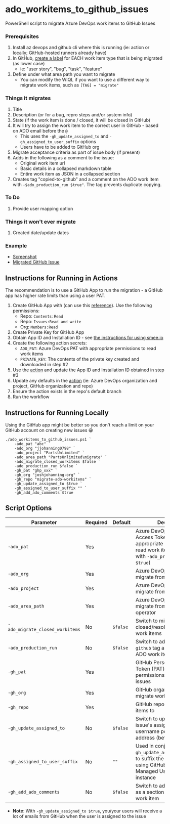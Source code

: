 # ado_workitems_to_github_issues

PowerShell script to migrate Azure DevOps work items to GitHub Issues

### Prerequisites

1. Install az devops and github cli where this is running (ie: action or locally; GitHub-hosted runners already have)
2. In GitHub, [create a label](https://docs.github.com/en/issues/using-labels-and-milestones-to-track-work/managing-labels) for EACH work item type that is being migrated (as lower case) 
    - ie: "user story", "bug", "task", "feature"
3. Define under what area path you want to migrate
    - You can modify the WIQL if you want to use a different way to migrate work items, such as `[TAG] = "migrate"`

### Things it migrates

1. Title
2. Description (or for a bug, repro steps and/or system info)
3. State (if the work item is done / closed, it will be closed in GitHub)
4. It will try to assign the work item to the correct user in GitHub - based on ADO email before the `@`
    - This uses the `-gh_update_assigned_to` and `-gh_assigned_to_user_suffix` options
    - Users have to be added to GitHub org
5. Migrate acceptance criteria as part of issue body (if present)
6. Adds in the following as a comment to the issue:
    - Original work item url 
    - Basic details in a collapsed markdown table
    - Entire work item as JSON in a collapsed section
7. Creates tag "copied-to-github" and a comment on the ADO work item with `-$ado_production_run $true"`. The tag prevents duplicate copying.

### To Do
1. Provide user mapping option

### Things it won't ever migrate
1. Created date/update dates

### Example

- [Screenshot](https://user-images.githubusercontent.com/19912012/157745772-69f5cf75-5407-491e-a754-d94b188378ff.png)
- [Migrated GitHub Issue](https://github.com/joshjohanning-org/migrate-ado-workitems/issues/296)

## Instructions for Running in Actions

The recommendation is to use a GitHub App to run the migration - a GitHub app has higher rate limits than using a user PAT.

1. Create GitHub App with (can use this [reference](https://josh-ops.com/posts/github-apps/#creating-a-github-app)). Use the following permissions:
    + Repo: `Contents:Read`
    + Repo: `Issues:Read and write`
    + Org: `Members:Read`
1. Create Private Key for GitHub App
1. Obtain App ID and Installation ID - see [the instructions for using smee.io](https://josh-ops.com/posts/github-apps/#creating-a-github-app)
1. Create the following action secrets:
    + `ADO_PAT`: Azure DevOps PAT with appropriate permissions to read work items
    + `PRIVATE_KEY`: The contents of the private key created and downloaded in step #2
1. Use the [action](.github/workflows/migrate-work-items.yml) and update the App ID and Installation ID obtained in step #3
1. Update any defaults in the [action](.github/workflows/migrate-work-items.yml) (ie: Azure DevOps organization and project, GitHub organization and repo)
1. Ensure the action exists in the repo's default branch
1. Run the workflow

## Instructions for Running Locally

Using the GitHub app might be better so you don't reach a limit on your GitHub account on creating new issues 😀

```pwsh
./ado_workitems_to_github_issues.ps1 `
    -ado_pat "abc" `
    -ado_org "jjohanning0798" `
    -ado_project "PartsUnlimited" `
    -ado_area_path "PartsUnlimited\migrate" `
    -ado_migrate_closed_workitems $false `
    -ado_production_run $false `
    -gh_pat "ghp_xxx" `
    -gh_org "joshjohanning-org" `
    -gh_repo "migrate-ado-workitems" `
    -gh_update_assigned_to $true `
    -gh_assigned_to_user_suffix "" `
    -gh_add_ado_comments $true
```

## Script Options

| Parameter                       | Required | Default  | Description                                                                                                                                 |
|---------------------------------|----------|----------|---------------------------------------------------------------------------------------------------------------------------------------------|
| `-ado_pat`                      | Yes      |          | Azure DevOps Personal Access Token (PAT) with appropriate permissions to read work items (and update, with `-ado_production_run $true`)     |
| `-ado_org`                      | Yes      |          | Azure DevOps organization to migrate from                                                                                                   |
| `-ado_project`                  | Yes      |          | Azure DevOps project to migrate from                                                                                                        |
| `-ado_area_path`                | Yes      |          | Azure DevOps area path to migrate from - uses the `UNDER` operator                                                                          |
| `-ado_migrate_closed_workitems` | No       | `$false` | Switch to migrate closed/resoled/done/removed work items                                                                                    |
| `-ado_production_run`           | No       | `$false` | Switch to add `copied-to-github` tag and comment on ADO work item                                                                           |
| `-gh_pat`                       | Yes      |          | GitHub Personal Access Token (PAT) with appropriate permissions to read/write issues                                                        |
| `-gh_org`                       | Yes      |          | GitHub organization to migrate work items to                                                                                                |
| `-gh_repo`                      | Yes      |          | GitHub repo to migrate work items to                                                                                                        |
| `-gh_update_assigned_to`        | No       | `$false` | Switch to update the GitHub issue's assignee based on the username portion of an email address (before the @ sign)                          |
| `-gh_assigned_to_user_suffix`   | No       | `""`     | Used in conjunction with `-gh_update_assigned_to`, used to suffix the username, e.g. if using GitHub Enterprise Managed User (EMU) instance |
| `-gh_add_ado_comments`          | No       | `$false` | Switch to add ADO comments as a section with the migrated work item                                                                     |

+ **Note**: With `-gh_update_assigned_to $true`, you/your users will receive a lot of emails from GitHub when the user is assigned to the issue